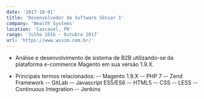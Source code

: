 ```yaml
---
date: '2017-10-01'
title: 'Desenvolvedor de Software Sênior I'
company: 'Wealth Systems'
location: 'Cascavel, PR'
range: 'Julho 2016 - Outubro 2017'
url: 'https://www.wssim.com.br/'
---
```


- Análise e desenvolvimento de sistema de B2B utilizando-se da plataforma e-commerce Magento em sua versão 1.9.X.

- Principais termos relacionados:
  -- Magento 1.9.X
  -- PHP 7
  -- Zend Framework
  -- GitLab
  -- Javascript ES5/ES6
  -- HTML5
  -- CSS
  -- LESS
  -- Continuous Integration
  -- Jenkins
